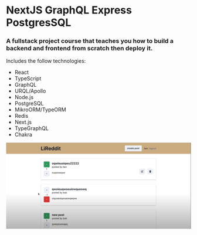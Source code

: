 # NextJS GraphQL Express PostgresSQL

<h3>A fullstack project course that teaches you how to build a backend and frontend from scratch then deploy it.</h3>

Includes the follow technologies:

- React
- TypeScript
- GraphQL
- URQL/Apollo
- Node.js
- PostgreSQL
- MikroORM/TypeORM
- Redis
- Next.js
- TypeGraphQL
- Chakra

<img alt="Lireddit" src="Lireddit 1.png" />
